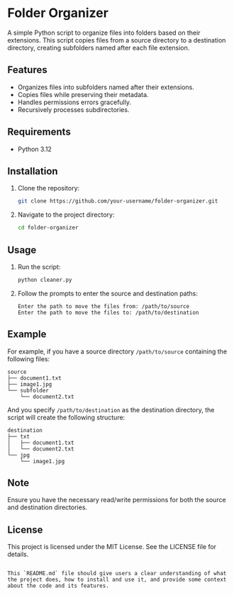 # Folder Organizer

A simple Python script to organize files into folders based on their extensions. This script copies files from a source directory to a destination directory, creating subfolders named after each file extension.

## Features

- Organizes files into subfolders named after their extensions.
- Copies files while preserving their metadata.
- Handles permissions errors gracefully.
- Recursively processes subdirectories.

## Requirements

- Python 3.12

## Installation

1. Clone the repository:

    ```bash
    git clone https://github.com/your-username/folder-organizer.git
    ```

2. Navigate to the project directory:

    ```bash
    cd folder-organizer
    ```

## Usage

1. Run the script:

    ```bash
    python cleaner.py
    ```

2. Follow the prompts to enter the source and destination paths:

    ```text
    Enter the path to move the files from: /path/to/source
    Enter the path to move the files to: /path/to/destination
    ```

## Example

For example, if you have a source directory `/path/to/source` containing the following files:

```text
source
├── document1.txt
├── image1.jpg
└── subfolder
    └── document2.txt
```

And you specify  `/path/to/destination` as the destination directory, the script will create the following structure:

```text
destination
├── txt
│   ├── document1.txt
│   └── document2.txt
└── jpg
    └── image1.jpg
```

## Note 

Ensure you have the necessary read/write permissions for both the source and destination directories.


## License

This project is licensed under the MIT License. See the LICENSE file for details.

```text

This `README.md` file should give users a clear understanding of what the project does, how to install and use it, and provide some context about the code and its features.

```



